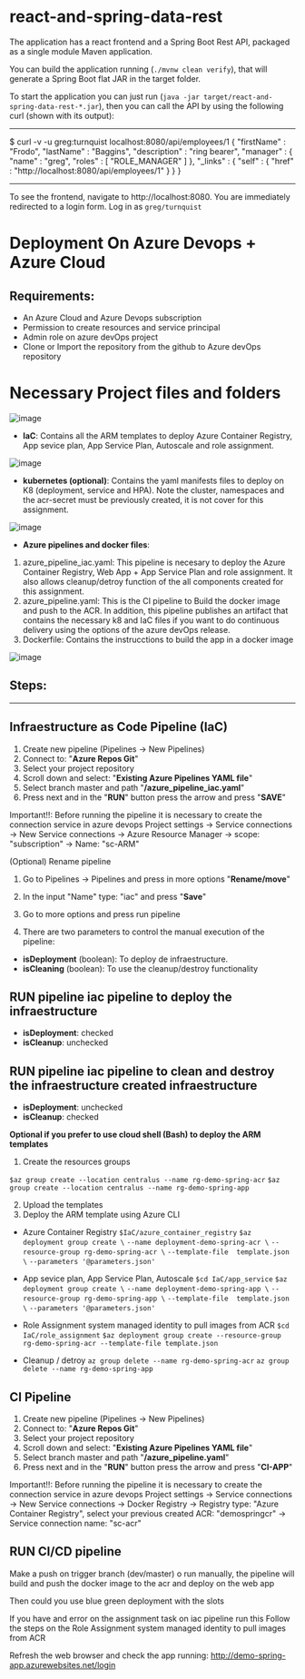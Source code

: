 # react-and-spring-data-rest

The application has a react frontend and a Spring Boot Rest API, packaged as a single module Maven application.

You can build the application running (`./mvnw clean verify`), that will generate a Spring Boot flat JAR in the target folder.

To start the application you can just run (`java -jar target/react-and-spring-data-rest-*.jar`), then you can call the API by using the following curl (shown with its output):

---

\$ curl -v -u greg:turnquist localhost:8080/api/employees/1
{
"firstName" : "Frodo",
"lastName" : "Baggins",
"description" : "ring bearer",
"manager" : {
"name" : "greg",
"roles" : [ "ROLE_MANAGER" ]
},
"\_links" : {
"self" : {
"href" : "http://localhost:8080/api/employees/1"
}
}
}

---

To see the frontend, navigate to http://localhost:8080. You are immediately redirected to a login form. Log in as `greg/turnquist`


# **Deployment On Azure Devops + Azure Cloud**

## Requirements:
- An Azure Cloud and Azure Devops subscription
- Permission to create resources and service principal
- Admin role on azure devOps project
- Clone or Import the repository from the github to Azure devOps repository


# **Necessary Project files and folders**
![image](https://user-images.githubusercontent.com/19845873/161797657-63055952-2c39-41cb-9cbf-3fb527a3bdb7.png)

- **IaC**: Contains all the ARM templates to deploy Azure Container Registry, App sevice plan, App Service Plan, Autoscale  and role assignment.

![image](https://user-images.githubusercontent.com/19845873/161797830-abbeccd6-161a-43b8-b99c-22684bce28de.png)

- **kubernetes (optional)**:  Contains the yaml manifests  files to deploy on K8 (deployment, service and HPA). Note the cluster, namespaces and the acr-secret must be previously created, it is not cover for this assignment.

![image](https://user-images.githubusercontent.com/19845873/161797864-333beb0c-d816-4434-ae69-cc1c36eb81ff.png)

- **Azure pipelines and docker files**:
1.  azure_pipeline_iac.yaml: This pipeline is necesary to deploy the Azure Container Registry, Web App + App Service Plan and role assignment. It also allows cleanup/detroy function of the all components created for this assignment.
2. azure_pipeline.yaml: This is the CI pipeline to Build the docker image and push to the ACR. In addition, this pipeline publishes an artifact that contains the necessary k8 and IaC files if you want to do continuous delivery using the options of the azure devOps release.
3. Dockerfile: Contains the instrucctions to build the app in a docker image

![image](https://user-images.githubusercontent.com/19845873/161797933-c9579493-8620-4bab-a6a5-856b5492dc95.png)

## Steps:
****
## Infraestructure as Code Pipeline (IaC)

1. Create new pipeline (Pipelines -> New Pipelines)
2. Connect to: "**Azure Repos Git**"
3. Select your project repository
4. Scroll down and select: "**Existing Azure Pipelines YAML file**"
5. Select branch master and path "**/azure_pipeline_iac.yaml**"
6. Press next and in the "**RUN**" button press the arrow and press "**SAVE**"

Important!!: 
Before running the pipeline it is necessary to create the connection service in azure devops
Project settings -> Service connections -> New Service connections -> Azure Resource Manager -> scope: "subscription" -> Name: "sc-ARM"



(Optional) Rename pipeline
1. Go to Pipelines -> Pipelines and press in more options "**Rename/move**"
2. In the input "Name" type: "iac" and press "**Save**"


1. Go to more options and press run pipeline
2. There are two parameters to control the manual execution of the pipeline:
-    **isDeployment** (boolean): To deploy de infraestructure.
-    **isCleaning** (boolean): To use the cleanup/destroy functionality 

## RUN pipeline iac pipeline to deploy the infraestructure
-    **isDeployment**: checked
-    **isCleanup**: unchecked

## RUN pipeline iac pipeline to clean and destroy the infraestructure created infraestructure 
-    **isDeployment**: unchecked
-    **isCleanup**: checked

**Optional if you prefer to use cloud shell (Bash) to deploy the ARM templates**
1. Create the resources groups

`$az group create --location centralus --name rg-demo-spring-acr`
`$az group create --location centralus --name rg-demo-spring-app`

2. Upload the templates
3. Deploy the ARM template using Azure CLI

- Azure Container Registry
`$IaC/azure_container_registry`
`$az deployment group create \`
  `--name deployment-demo-spring-acr \`
  `--resource-group rg-demo-spring-acr \`
  `--template-file  template.json \`
  `--parameters '@parameters.json'`

- App sevice plan, App Service Plan, Autoscale
`$cd IaC/app_service`
`$az deployment group create \`
`--name deployment-demo-spring-app \`
`--resource-group rg-demo-spring-app \`
`--template-file  template.json \`
`--parameters '@parameters.json'`

- Role Assignment system managed identity to pull images from ACR
`$cd IaC/role_assignment`
`$az deployment group create --resource-group rg-demo-spring-acr --template-file template.json`

- Cleanup / detroy
`az group delete --name rg-demo-spring-acr`
`az group delete --name rg-demo-spring-app`

## CI Pipeline

1. Create new pipeline (Pipelines -> New Pipelines)
2. Connect to: "**Azure Repos Git**"
3. Select your project repository
4. Scroll down and select: "**Existing Azure Pipelines YAML file**"
5. Select branch master and path "**/azure_pipeline.yaml**"
6. Press next and in the "**RUN**" button press the arrow and press "**CI-APP**"

Important!!: 
Before running the pipeline it is necessary to create the connection service in azure devops
Project settings -> Service connections -> New Service connections -> Docker Registry -> Registry type: "Azure Container Registry", select your previous created ACR: "demospringcr" -> Service connection name: "sc-acr"

## RUN CI/CD pipeline
Make a push on trigger branch (dev/master) o run manually, the pipeline will build and push the docker image to the acr and deploy on the web app

Then could you use blue green deployment with the slots

If you have and error on the assignment task on iac pipeline run this 
Follow the steps on the Role Assignment system managed identity to pull images from ACR

Refresh the web browser and check the app running: http://demo-spring-app.azurewebsites.net/login

